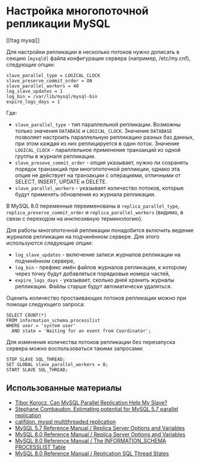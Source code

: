 Настройка многопоточной репликации MySQL
========================================

[[!tag mysql]]

Для настройки репликации в несколько потоков нужно дописать в секцию `[mysqld]` файла конфигурации сервера (например, /etc/my.cnf), следующие опции:

    slave_parallel_type = LOGICAL_CLOCK
    slave_preserve_commit_order = ON
    slave_parallel_workers = 40
    log_slave_updates = 1
    log_bin = /var/lib/mysql/mysql-bin
    expire_logs_days = 1

Где:

* `slave_parallel_type` - тип параллельной репликации. Возможны только значения `DATABASE` и `LOGICAL_CLOCK`. Значение `DATABASE` позволяет настроить параллельную репликацию разных баз данных, при этом каждая из них реплицируется в один поток. Значение `LOGICAL_CLOCK` - параллельное применение транзакций из одной группы в журнале репликации.
* `slave_preseve_commit_order` - опция указывает, нужно ли сохранять порядок транзакций при многопоточной репликции, однако эта опция не действует на транзакции с операциями, отличными от SELECT, INSERT, UPDATE и DELETE.
* `slave_parallel_workers` - указывает количество потоков, которые будут применять обновления из журнала репликации.

В MySQL 8.0 переменные переименованы в `replica_parallel_type`, `replica_preserve_commit_order` и `replica_parallel_workers` (видимо, в связи с переходом на инклюзивную терминологию).

Для работы многопоточной репликации понадобится включить ведение журналов репликации на подчинённом сервере. Для этого используются следующие опции:

* `log_slave_updates` - включение записи журналов репликации на подчинённом сервере,
* `log_bin` - префикс имён файлов журналов репликации, к которому через точку будут добавляться порядковые номера частей,
* `expire_logs_days` - указывает, сколько дней хранить журналы репликации. Файлы старше будут автоматически удаляться.

Оценить количество простаивающих потоков репликации можно при помощи следующего запроса:

    SELECT COUNT(*)
    FROM information_schema.processlist
    WHERE user = 'system user'
      AND state = 'Waiting for an event from Coordinator';

Для изменения количества потоков репликации без перезапуска сервера можно воспользоваться такими запросами:

    STOP SLAVE SQL_THREAD;
    SET GLOBAL slave_parallel_workers = 8;
    START SLAVE SQL_THREAD;

Использованные материалы
------------------------

* [Tibor Korocz. Can MySQL Parallel Replication Help My Slave?](https://www.percona.com/blog/2018/10/17/can-mysql-parallel-replication-help-my-slave/)
* [Stephane Combaudon. Estimating potential for MySQL 5.7 parallel replication](https://www.percona.com/blog/2016/02/10/estimating-potential-for-mysql-5-7-parallel-replication/)
* [califdon. mysql multithreaded replication](https://programmer.help/blogs/mysql-multithreaded-replication.html)
* [MySQL 5.7 Reference Manual / Replica Server Options and Variables](https://dev.mysql.com/doc/refman/5.7/en/replication-options-replica.html)
* [MySQL 8.0 Reference Manual / Replica Server Options and Variables](https://dev.mysql.com/doc/refman/8.0/en/replication-options-replica.html)
* [MySQL 8.0 Reference Manual / The INFORMATION_SCHEMA PROCESSLIST Table](https://dev.mysql.com/doc/refman/8.0/en/information-schema-processlist-table.html)
* [MySQL 8.0 Reference Manual / Replication SQL Thread States](https://dev.mysql.com/doc/refman/8.0/en/replica-sql-thread-states.html)
